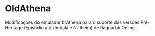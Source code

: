 OldAthena
=========

Modificações do emulador brAthena para o suporte das versões Pré-Heritage (Episódio até Umbala e Niflheim) de Ragnarök Online.
